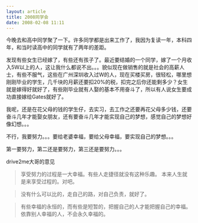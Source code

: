 ```yaml
--- 
layout: article
title: 2008同学会
date: 2008-02-08 11:11
---
```

今晚去和高中同学聚了一下。许多同学都是出来工作了，我因为复读一年，本科四年，和当时读高中的同学就有了两年的差距。<!--more-->

发现有些女生已经嫁了，有些还有孩子了。最近要结婚的一个同学，嫁了一个月收入5W以上的人，这让我什么都说不出。。。貌似现在做销售的就是社会的高薪人士，有些不服气，这些在广州深圳收入过W的人，现在买楼买房，很轻松，哪里想刚刚毕业的学生，几千块的月薪还要扣20%的税，扣完之后你还能剩多少？女生就是嫁得好就好了，有些刚毕业就有人娶的基本不用奋斗了，所以有人说女生要成功直接嫁给Gates就好了。

我呢，还是在花父母的钱的学生仔，去实习，去工作之还要再花父母多少钱，还要奋斗几年才能娶女朋友，还有要奋斗几年才能实现自己的梦想，感觉自己的梦想好像幻想。。。

不行，我要努力。。。要给老婆幸福，要给父母幸福，要实现自己的梦想。。。

第一要努力，第二还是要努力，第三还是要努力。。。

drive2me大哥的意见

> 享受努力的过程是一大幸福。有些人走捷径就没有这种乐趣。
> 本来人生就是来享受过程的。对吧。

> 没有什么可以比的，走自己的路，对自己负责，就好了。

> 有些幸福的永恒的，而有些是短暂的，把握自己的人才能把握自己的幸福。依靠别人幸福的人，不会永久幸福的。
